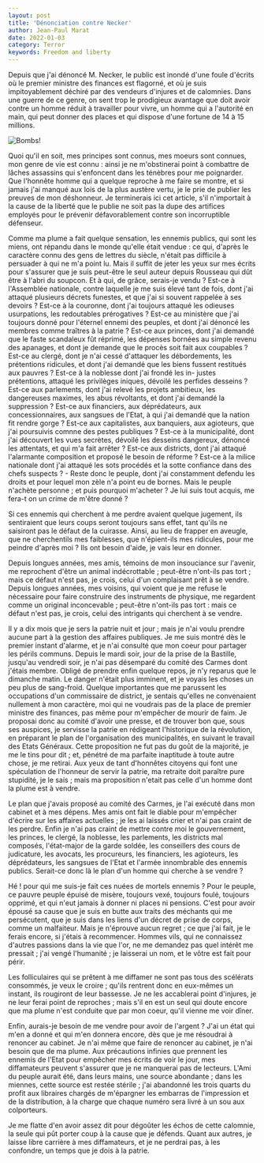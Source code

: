 ```yaml
---
layout: post
title: 'Dénonciation contre Necker'
author: Jean-Paul Marat
date: 2022-01-03
category: Terror
keywords: Freedom and liberty
---
```


Depuis que j'ai dénoncé M. Necker, le public est inondé d'une foule d'écrits où le premier ministre des finances est flagorné, et où je suis impitoyablement déchiré par des vendeurs d'injures et de calomnies. Dans une guerre de ce genre, on sent trop le prodigieux avantage que doit avoir contre un homme réduit à travailler pour vivre, un homme qui a l'autorité en main, qui peut donner des places et qui dispose d'une fortune de 14 à 15 millions.

![Bombs!]({{site.baseurl}}/assets/img/bombs.jpg)

Quoi qu'il en soit, mes principes sont connus, mes moeurs sont connues, mon genre de vie est connu : ainsi je ne m'obstinerai point à combattre de lâches assassins qui s'enfoncent dans les ténèbres pour me poignarder. Que l'honnête homme qui a quelque reproche à me faire se montre, et si jamais j'ai manqué aux lois de la plus austère vertu, je le prie de publier les preuves de mon déshonneur. Je terminerais ici cet article, s'il n'importait à la cause de la liberté que le publie ne soit pas la dupe des artifices employés pour le prévenir défavorablement contre son incorruptible défenseur.

Comme ma plume a fait quelque sensation, les ennemis publics, qui sont les miens, ont répandu dans le monde qu'elle était vendue : ce qui, d'après le caractère connu des gens de lettres du siècle, n'était pas difficile à persuader à qui ne m'a point lu. Mais il suffit de jeter les yeux sur mes écrits pour s'assurer que je suis peut-être le seul auteur depuis Rousseau qui dût être à l'abri du soupcon. Et à qui, de grâce, serais-je vendu ? Est-ce à l'Assemblée nationale, contre laquelle je me suis élevé tant de fois, dont j'ai attaqué plusieurs décrets funestes, et que j'ai si souvent rappelée à ses devoirs ? Est-ce à la couronne, dont j'ai toujours attaqué les odieuses usurpations, les redoutables prérogatives ? Est-ce au ministère que j'ai toujours donné pour l'éternel ennemi des peuples, et dont j'ai dénoncé les membres comme traîtres à la patrie ? Est-ce aux princes, dont j'ai demandé que le faste scandaleux fût réprimé, les dépenses bornées au simple revenu des apanages, et dont je demande que le procès soit fait aux coupables ? Est-ce au clergé, dont je n'ai cessé d'attaquer les débordements, les prétentions ridicules, et dont j'ai demandé que les biens fussent restitués aux pauvres ? Est-ce à la noblesse dont j'ai frondé les in- justes prétentions, attaqué les privilèges iniques, dévoilé les perfides desseins ? Est-ce aux parlements, dont j'ai relevé les projets ambitieux, les dangereuses maximes, les abus révoltants, et dont j'ai demandé la suppression ? Est-ce aux financiers, aux déprédateurs, aux concessionnaires, aux sangsues de l'Etat, à qui j'ai demandé que la nation fit rendre gorge ? Est-ce aux capitalistes, aux banquiers, aux agioteurs, que j'ai poursuivis comnne des pestes publiques ? Est-ce à la municipalité, dont j'ai découvert les vues secrètes, dévoilé les desseins dangereux, dénoncé les attentats, et qui m'a fait arrêter ? Est-ce aux districts, dont j'ai attaqué l'alarmante composition et proposé le besoin de réforme ? Est-ce à la milice nationale dont j'ai attaqué les sots procédés et la sotte confiance dans des chefs suspects ? - Reste donc le peuple, dont j'ai constamment defendu les droits et pour lequel mon zèle n'a point eu de bornes. Mais le peuple n'achète personne ; et puis pourquoi m'acheter ? Je lui suis tout acquis, me fera-t on un crime de m'être donné ?

Si ces ennemis qui cherchent à me perdre avaient quelque jugement, ils sentiraient que leurs coups seront toujours sans effet, tant qu'ils ne saisiront pas le défaut de la cuirasse. Ainsi, au lieu de frapper en aveugle, que ne cherchentils mes faiblesses, que n'épient-ils mes ridicules, pour me peindre d'après moi ? Ils ont besoin d'aide, je vais leur en donner.

Depuis longues années, mes amis, témoins de mon insouciance sur l'avenir, me reprochent d'être un animal indécrottable ; peut-être n'ont-ils pas tort ; mais ce défaut n'est pas, je crois, celui d'un complaisant prêt à se vendre. Depuis longues années, mes voisins, qui voient que je me refuse le nécessaire pour faire construire des instruments de physique, me regardent comme un original inconcevable ; peut-être n'ont-ils pas tort : mais ce défaut n'est pas, je crois, celui des intrigants qui cherchent à se vendre.

Il y a dix mois que je sers la patrie nuit et jour ; mais je n'ai voulu prendre aucune part à la gestion des affaires publiques. Je me suis montré dès le premier instant d'alarme, et je n'ai consulté que mon coeur pour partager les périls communs. Depuis le mardi soir, jour de la prise de la Bastille, jusqu'au vendredi soir, je n'ai pas désemparé du comité des Carmes dont j'étais membre. Obligé de prendre enfin quelque repos, je n'y reparus que le dimanche matin. Le danger n'était plus imminent, et je voyais les choses un peu plus de sang-froid. Quelque importantes que me parussent les occupations d'un commissaire de district, je sentais qu'elles ne convenaient nullement à mon caractère, moi qui ne voudrais pas de la place de premier ministre des finances, pas même pour m'empêcher de mourir de faim. Je proposai donc au comité d'avoir une presse, et de trouver bon que, sous ses auspices, je servisse la patrie en rédigeant l'historique de la révolution, en préparant le plan de l'organisation des municipalités, en suivant le travail des Etats Généraux. Cette proposition ne fut pas du goût de la majorité, je me le tins pour dit ; et, pénétré de ma parfaite inaptitude à toute autre chose, je me retirai. Aux yeux de tant d'honnêtes citoyens qui font une spéculation de l'honneur de servir la patrie, ma retraite doit paraître pure stupidité, je le sais ; mais ma proposition n'etait pas celle d'un homme dont la plume est à vendre.

Le plan que j'avais proposé au comité des Carmes, je l'ai exécuté dans mon cabinet et à mes dépens. Mes amis ont fait le diable pour m'empêcher d'écrire sur les affaires actuelles ; je les ai laissés crier et n'ai pas craint de les perdre. Enfin je n'ai pas craint de mettre contre moi le gouvernement, les princes, le clergé, la noblesse, les parlements, les districts mal composés, l'état-major de la garde soldée, les conseillers des cours de judicature, les avocats, les procureurs, les financiers, les agioteurs, les déprédateurs, les sangsues de l'Etat et l'armée innombrable des ennemis publics. Serait-ce donc là le plan d'un homme qui cherche à se vendre ?

Hé ! pour qui me suis-je fait ces nuées de mortels ennemis ? Pour le peuple, ce pauvre peuple épuisé de misère, toujours vexé, toujours foulé, toujours opprimé, et qui n'eut jamais à donner ni places ni pensions. C'est pour avoir épousé sa cause que je suis en butte aux traits des méchants qui me persécutent, que je suis dans les liens d'un décret de prise de corps, comme un malfaiteur. Mais je n'éprouve aucun regret ; ce que j'ai fait, je le ferais encore, si j'étais à recommencer. Hommes vils, qui ne connaissez d'autres passions dans la vie que l'or, ne me demandez pas quel intérêt me pressait ; j'ai vengé l'humanité ; je laisserai un nom, et le vôtre est fait pour périr.

Les folliculaires qui se prêtent à me diffamer ne sont pas tous des scélérats consommés, je veux le croire ; qu'ils rentrent donc en eux-mêmes un instant, ils rougiront de leur bassesse. Je ne les accablerai point d'injures, je ne leur ferai point de reproches ; mais s'il en est un seul qui doute encore que ma plume n'est conduite que par mon coeur, qu'il vienne me voir dîner.

Enfin, aurais-je besoin de me vendre pour avoir de l'argent ? J'ai un état qui m'en a donné et qui m'en donnera encore, dès que je me résoudrai à renoncer au cabinet. Je n'ai même que faire de renoncer au cabinet, je n'ai besoin que de ma plume. Aux précautions infinies que prennent les ennemis de l'Etat pour empêcher mes écrits de voir le jour, mes diffamateurs peuvent s'assurer que je ne manquerai pas de lecteurs. L'Ami du peuple aurait été, dans leurs mains, une source abondante ; dans les miennes, cette source est restée stérile ; j'ai abandonné les trois quarts du profit aux libraires chargés de m'épargner les embarras de l'impression et de la distribution, à la charge que chaque numéro sera livré à un sou aux colporteurs.

Je me flatte d'en avoir assez dit pour dégoûter les échos de cette calomnie, la seule qui pût porter coup à la cause que je défends. Quant aux autres, je laisse libre carrière à mes diffamateurs, et je ne perdrai pas, à les confondre, un temps que je dois à la patrie.
